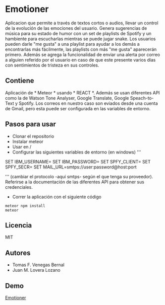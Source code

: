 # Emotioner

Aplicacion que permite a través de textos cortos o audios, llevar un control de la evolución de las emociones del usuario.
Genera sugerencias de música para su estado de humor con un set de playlists de Spotify y un hambiente para escucharlas mientras se puede jugar snake.
Los usuarios pueden darle "me gusta" a una playlist para ayudar a los demás a encontrarlas más fácilmente, las playlists con más "me gusta" aparecerán primero.
Además se agrega la funcionalidad de enviar una alerta por correo a alguien referido por el usuario en caso de que este presente varios días con sentimientos de tristeza en sus controles.

## Contiene 
Aplicación de * Meteor * usando * REACT *.
Además se usan diferentes API como la de Watson Tone Analyser, Google Translate, Google Speach-to-Text y Spotify. 
Los correos en nuestro caso son eviados desde una cuenta de Gmail, pero esta puede ser configurada en las variables de entorno.

## Pasos para usar
- Clonar el repositorio
- Instalar meteor
- Usar en /
- Configurar las siguientes variables de entorno
(en windows)
'''

SET IBM_USERNAME=<IBM Username>
SET IBM_PASSWORD=<IBM password>
SET SPFY_CLIENT=<Spotify user>
SET SPFY_SECR=<Spotify secret>
SET MAIL_URL=smtps://user:password@host:port

'''
(cambiar el protocolo -aquí smtps- según el que tenga su proveedor).
Referirse a la documentación de las diferentes API para obtener sus credenciales.
- Correr la aplicación con el siguiente código
```
meteor npm install
meteor
```

## Licencia 
MIT

## Autores
- Tomas F. Venegas Bernal
- Juan M. Lovera Lozano

## Demo
[Emotioner](https://emotioner.herokuapp.com)
